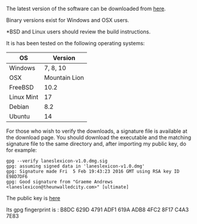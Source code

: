 The latest version of the software can be downloaded from [here](https://github.com/laneslexicon/lexicon/releases).

Binary versions exist for Windows and OSX users.

\*BSD and Linux users should review the build instructions.

It is has been tested on the following operating systems:

| OS | Version |
|---|-------|
|Windows | 7, 8, 10 |
|OSX     | Mountain Lion |
| FreeBSD  | 10.2 |
| Linux Mint | 17 |
| Debian     | 8.2 |
| Ubuntu     | 14 |

For those who wish to verify the downloads, a signature file is available at the download page. You should download the executable and the matching signature file to the same directory and, after importing my public key, do for example:

```
gpg --verify laneslexicon-v1.0.dmg.sig
gpg: assuming signed data in 'laneslexicon-v1.0.dmg'
gpg: Signature made Fri  5 Feb 19:43:23 2016 GMT using RSA key ID E98D7DF6
gpg: Good signature from "Graeme Andrews <laneslexicon@theunwalledcity.com>" [ultimate]
```
The public key is [here](./laneslexicon.asc)

Its gpg fingerprint is : B8DC 629D 4791 ADF1 619A  ADB8 4FC2 8F17 C4A3 7E83
